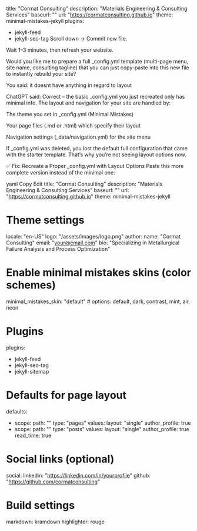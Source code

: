 title: "Cormat Consulting"
description: "Materials Engineering & Consulting Services"
baseurl: "" 
url: "https://cormatconsulting.github.io"
theme: minimal-mistakes-jekyll
plugins:
  - jekyll-feed
  - jekyll-seo-tag
Scroll down → Commit new file.

Wait 1–3 minutes, then refresh your website.

Would you like me to prepare a full _config.yml template (multi-page menu, site name, consulting tagline) that you can just copy-paste into this new file to instantly rebuild your site?








You said:
it doesnt have anything in regard to layout


ChatGPT said:
Correct – the basic _config.yml you just recreated only has minimal info. The layout and navigation for your site are handled by:

The theme you set in _config.yml (Minimal Mistakes)

Your page files (.md or .html) which specify their layout

Navigation settings (_data/navigation.yml) for the site menu

If _config.yml was deleted, you lost the default full configuration that came with the starter template. That’s why you’re not seeing layout options now.

✅ Fix: Recreate a Proper _config.yml with Layout Options
Paste this more complete version instead of the minimal one:

yaml
Copy
Edit
title: "Cormat Consulting"
description: "Materials Engineering & Consulting Services"
baseurl: "" 
url: "https://cormatconsulting.github.io"
theme: minimal-mistakes-jekyll

# Theme settings
locale: "en-US"
logo: "/assets/images/logo.png"
author:
  name: "Cormat Consulting"
  email: "your@email.com"
  bio: "Specializing in Metallurgical Failure Analysis and Process Optimization"

# Enable minimal mistakes skins (color schemes)
minimal_mistakes_skin: "default" # options: default, dark, contrast, mint, air, neon

# Plugins
plugins:
  - jekyll-feed
  - jekyll-seo-tag
  - jekyll-sitemap

# Defaults for page layout
defaults:
  - scope:
      path: ""
      type: "pages"
    values:
      layout: "single"
      author_profile: true
  - scope:
      path: ""
      type: "posts"
    values:
      layout: "single"
      author_profile: true
      read_time: true

# Social links (optional)
social:
  linkedin: "https://linkedin.com/in/yourprofile"
  github: "https://github.com/cormatconsulting"

# Build settings
markdown: kramdown
highlighter: rouge
